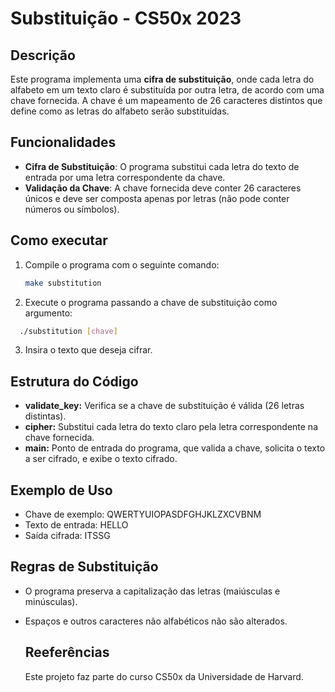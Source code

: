 # Substituição - CS50x 2023

## Descrição

Este programa implementa uma **cifra de substituição**, onde cada letra do alfabeto em um texto claro é substituída por outra letra, de acordo com uma chave fornecida. A chave é um mapeamento de 26 caracteres distintos que define como as letras do alfabeto serão substituídas.

## Funcionalidades

- **Cifra de Substituição**: O programa substitui cada letra do texto de entrada por uma letra correspondente da chave.
- **Validação da Chave**: A chave fornecida deve conter 26 caracteres únicos e deve ser composta apenas por letras (não pode conter números ou símbolos).

## Como executar

1. Compile o programa com o seguinte comando:

   ```bash
   make substitution
   ```
2. Execute o programa passando a chave de substituição como argumento:

  ```bash
    ./substitution [chave]
  ```

3. Insira o texto que deseja cifrar.

## Estrutura do Código
- **validate_key:** Verifica se a chave de substituição é válida (26 letras distintas).
- **cipher:** Substitui cada letra do texto claro pela letra correspondente na chave fornecida.
- **main:** Ponto de entrada do programa, que valida a chave, solicita o texto a ser cifrado, e exibe o texto cifrado.

## Exemplo de Uso
- Chave de exemplo: QWERTYUIOPASDFGHJKLZXCVBNM
- Texto de entrada: HELLO
- Saída cifrada: ITSSG

## Regras de Substituição
- O programa preserva a capitalização das letras (maiúsculas e minúsculas).
- Espaços e outros caracteres não alfabéticos não são alterados.

  ## Reeferências
  Este projeto faz parte do curso CS50x da Universidade de Harvard.
  
